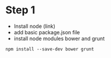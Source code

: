 # Step 1
* Install node (link)
* add basic package.json file
* install node modules bower and grunt
```
npm install --save-dev bower grunt
```
